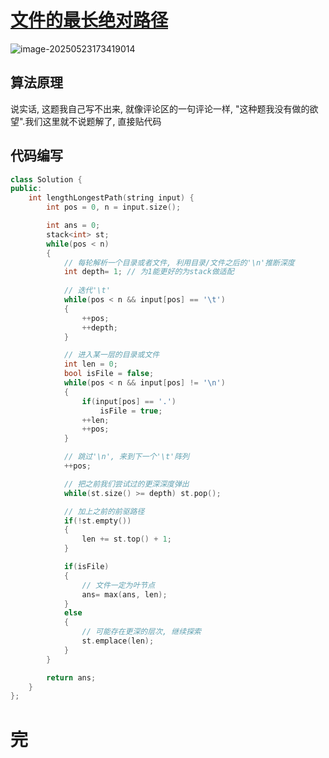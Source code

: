 # [文件的最长绝对路径](https://leetcode.cn/problems/longest-absolute-file-path/)

![image-20250523173419014](https://md-wind.oss-cn-nanjing.aliyuncs.com/md/20250523173419108.png)

## 算法原理

说实话, 这题我自己写不出来, 就像评论区的一句评论一样, "这种题我没有做的欲望".我们这里就不说题解了, 直接贴代码

## 代码编写

```CPP
class Solution {
public:
    int lengthLongestPath(string input) {
        int pos = 0, n = input.size();

        int ans = 0;
        stack<int> st;
        while(pos < n)
        {
            // 每轮解析一个目录或者文件, 利用目录/文件之后的'\n'推断深度
            int depth= 1; // 为1能更好的为stack做适配
            
            // 迭代'\t'
            while(pos < n && input[pos] == '\t')
            {
                ++pos;
                ++depth;
            }

            // 进入某一层的目录或文件
            int len = 0;
            bool isFile = false;
            while(pos < n && input[pos] != '\n')
            {
                if(input[pos] == '.')
                    isFile = true;
                ++len;
                ++pos;
            }

            // 跳过'\n', 来到下一个'\t'阵列
            ++pos;

            // 把之前我们尝试过的更深深度弹出
            while(st.size() >= depth) st.pop();

            // 加上之前的前驱路径
            if(!st.empty())
            {
                len += st.top() + 1;
            }

            if(isFile)
            {
                // 文件一定为叶节点
                ans= max(ans, len);
            }
            else
            {
                // 可能存在更深的层次, 继续探索
                st.emplace(len);
            }
        }

        return ans;
    }
};
```

# 完

